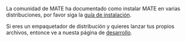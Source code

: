 <!--
.. link:
.. description:
.. tags: 
.. date: 2012-04-17 06:32:31
.. title: Instalación
.. slug: install
-->

La comunidad de MATE ha documentado como instalar MATE en varias distribuciones,
por favor siga la [guía de instalación](https://mate-desktop.github.io/mate-wiki/#!pages/download.md).

Si eres un empaquetador de distribución y quieres lanzar tus propios archivos,
entonce ve a nuesta página de [desarrollo](/development/).
